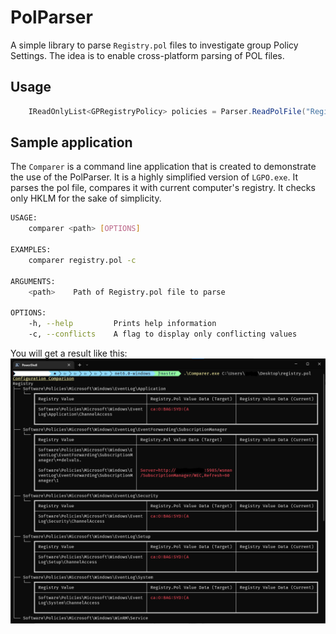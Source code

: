 # PolParser

A simple library to parse `Registry.pol` files to investigate group Policy Settings. The idea is to enable cross-platform parsing of POL files.

## Usage

```csharp
    IReadOnlyList<GPRegistryPolicy> policies = Parser.ReadPolFile("Registry.pol");
```

## Sample application

The `Comparer` is a command line application that is created to demonstrate the use of the PolParser. It is a highly simplified version of `LGPO.exe`. It parses the pol file, compares it with current computer's registry. It checks only HKLM for the sake of simplicity.

```bash
USAGE:
    comparer <path> [OPTIONS]

EXAMPLES:
    comparer registry.pol -c

ARGUMENTS:
    <path>    Path of Registry.pol file to parse

OPTIONS:
    -h, --help         Prints help information
    -c, --conflicts    A flag to display only conflicting values
```

You will get a result like this:
![Alt text](assets/comparer.png?raw=true "Comparer output")
